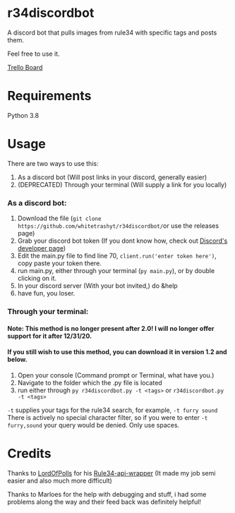 # r34discordbot
A discord bot that pulls images from rule34 with specific tags and posts them.


Feel free to use it.

[Trello Board](https://trello.com/b/07EqYuyc)

# Requirements
Python 3.8

# Usage
There are two ways to use this:
1. As a discord bot (Will post links in your discord, generally easier)
2. (DEPRECATED) Through your terminal (Will supply a link for you locally)

### As a discord bot:
1. Download the file (`git clone https://github.com/whitetrashyt/r34discordbot/`or use the releases page)
2. Grab your discord bot token (If you dont know how, check out [Discord's developer page](https://discord.com/developers/applications))
3. Edit the main.py file to find line 70, `client.run('enter token here')`, copy paste your token there.
4. run main.py, either through your terminal (`py main.py`), or by double clicking on it.
5. In your discord server (With your bot invited,) do &help
6. have fun, you loser.
### Through your terminal:
#### Note: This method is no longer present after 2.0! I will no longer offer support for it after 12/31/20.
#### If you still wish to use this method, you can download it in version 1.2 and below.
1. Open your console (Command prompt or Terminal, what have you.)
2. Navigate to the folder which the .py file is located
3. run either through `py r34discordbot.py -t <tags>` or `r34discordbot.py -t <tags>`

`-t` supplies your tags for the rule34 search, for example, `-t furry sound`
There is actively no special character filter, so if you were to enter `-t furry,sound` your query would be denied. Only use spaces.

# Credits
Thanks to [LordOfPolls](https://github.com/LordOfPolls) for his [Rule34-api-wrapper](https://github.com/LordOfPolls/Rule34-API-Wrapper) (It made my job semi easier and also much more difficult)

Thanks to Marloes for the help with debugging and stuff, i had some problems along the way and their feed back was definitely helpful!
